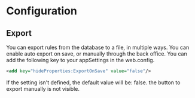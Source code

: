 # Configuration #

## Export ##
You can export rules from the database to a file, in multiple ways. You can enable auto export on save, or manually through the back office. You can add the following key to your appSettings in the web.config.

```xml
<add key="hideProperties:ExportOnSave" value="false"/>
```

If the setting isn't defined, the default value will be: false. the button to export manually is not visible.
